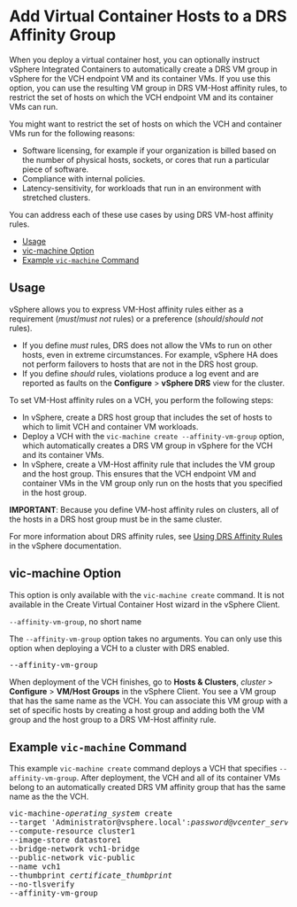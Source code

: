 # Add Virtual Container Hosts to a DRS Affinity Group #

When you deploy a virtual container host, you can optionally instruct vSphere Integrated Containers to automatically create a DRS VM group in vSphere for the VCH endpoint VM and its container VMs. If you use this option, you can  use the resulting VM group in DRS VM-Host affinity rules, to restrict the set of hosts on which the VCH endpoint VM and its container VMs can run.

You might want to restrict the set of hosts on which the VCH and container VMs run for the following reasons:

- Software licensing, for example if your organization is billed based on the number of physical hosts, sockets, or cores that run a particular piece of software.
- Compliance with internal policies.
- Latency-sensitivity, for workloads that run in an environment with stretched clusters.

You can address each of these use cases by using DRS VM-host affinity rules.

- [Usage](#usage)
- [vic-machine Option](#option)
- [Example `vic-machine` Command](#example)

## Usage <a id="usage"></a>

vSphere allows you to express VM-Host affinity rules either as a requirement (*must*/*must not* rules) or a preference (*should*/*should not* rules).

  - If you define *must* rules, DRS does not allow the VMs to run on other hosts, even in extreme circumstances. For example, vSphere HA does not perform failovers to hosts that are not in the DRS host group. 
  - If you define *should* rules, violations produce a log event and are reported as faults on the **Configure** > **vSphere DRS** view for the cluster.

To set VM-Host affinity rules on a VCH, you perform the following steps:

- In vSphere, create a DRS host group that includes the set of hosts to which to limit VCH and container VM workloads.
- Deploy a VCH with the `vic-machine create --affinity-vm-group` option, which automatically creates a DRS VM group in vSphere for the VCH and its container VMs.
- In vSphere, create a VM-Host affinity rule that includes the VM group and the host group. This ensures that the VCH endpoint VM and container VMs in the VM group only run on the hosts that you specified in the host group.

**IMPORTANT**: Because you define VM-host affinity rules on clusters, all of the hosts in a DRS host group must be in the same cluster.

For more information about DRS affinity rules, see [Using DRS Affinity Rules](https://docs.vmware.com/en/VMware-vSphere/6.7/com.vmware.vsphere.resmgmt.doc/GUID-FF28F29C-8B67-4EFF-A2EF-63B3537E6934.html) in the vSphere documentation.
                          
## vic-machine Option <a id="option"></a>

This option is only available with the `vic-machine create` command. It is not available in the Create Virtual Container Host wizard in the vSphere Client.

`--affinity-vm-group`, no short name

The `--affinity-vm-group` option takes no arguments. You can only use this option when deploying a VCH to a cluster with DRS enabled.

<pre>--affinity-vm-group</pre>

When deployment of the VCH finishes, go to **Hosts & Clusters**, *cluster* > **Configure** > **VM/Host Groups** in the vSphere Client. You see a VM group that has the same name as the VCH. You can associate this VM group with a set of specific hosts by creating a host group and adding both the VM group and the host group to a DRS VM-Host affinity rule.

## Example `vic-machine` Command <a id="example"></a>

This example `vic-machine create` command deploys a VCH that specifies `--affinity-vm-group`. After deployment, the VCH and all of its container VMs belong to an automatically created DRS VM affinity group that has the same name as the the VCH.

<pre>vic-machine-<i>operating_system</i> create
--target 'Administrator@vsphere.local':<i>password</i>@<i>vcenter_server_address</i>/dc1
--compute-resource cluster1
--image-store datastore1
--bridge-network vch1-bridge
--public-network vic-public
--name vch1
--thumbprint <i>certificate_thumbprint</i>
--no-tlsverify
--affinity-vm-group
</pre> 